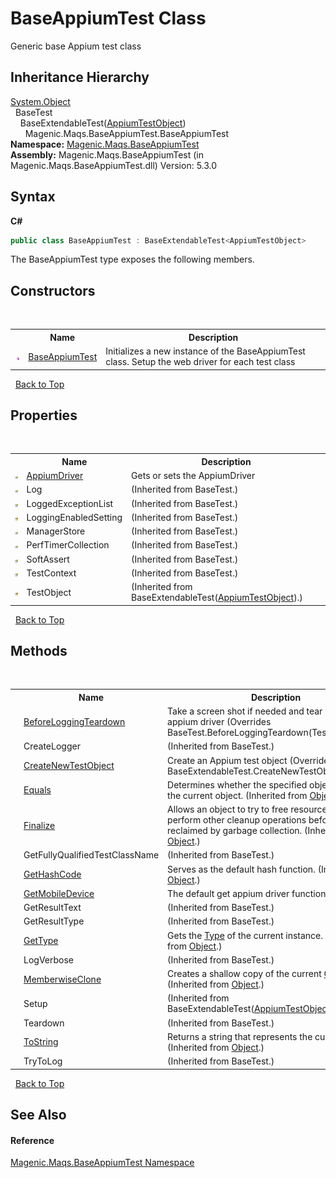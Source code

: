 # BaseAppiumTest Class
 

Generic base Appium test class


## Inheritance Hierarchy
<a href="http://msdn2.microsoft.com/en-us/library/e5kfa45b" target="_blank">System.Object</a><br />&nbsp;&nbsp;BaseTest<br />&nbsp;&nbsp;&nbsp;&nbsp;BaseExtendableTest(<a href="MAQS_5/Appium_AUTOGENERATED/AppiumTestObject_Class">AppiumTestObject</a>)<br />&nbsp;&nbsp;&nbsp;&nbsp;&nbsp;&nbsp;Magenic.Maqs.BaseAppiumTest.BaseAppiumTest<br />
**Namespace:**&nbsp;<a href="MAQS_5/Appium_AUTOGENERATED/Magenic-Maqs-BaseAppiumTest_Namespace">Magenic.Maqs.BaseAppiumTest</a><br />**Assembly:**&nbsp;Magenic.Maqs.BaseAppiumTest (in Magenic.Maqs.BaseAppiumTest.dll) Version: 5.3.0

## Syntax

**C#**<br />
``` C#
public class BaseAppiumTest : BaseExtendableTest<AppiumTestObject>
```

The BaseAppiumTest type exposes the following members.


## Constructors
&nbsp;<table><tr><th></th><th>Name</th><th>Description</th></tr><tr><td>![Public method](media/pubmethod.gif "Public method")</td><td><a href="MAQS_5/Appium_AUTOGENERATED/BaseAppiumTest_Constructor">BaseAppiumTest</a></td><td>
Initializes a new instance of the BaseAppiumTest class. Setup the web driver for each test class</td></tr></table>&nbsp;
<a href="#baseappiumtest-class">Back to Top</a>

## Properties
&nbsp;<table><tr><th></th><th>Name</th><th>Description</th></tr><tr><td>![Public property](media/pubproperty.gif "Public property")</td><td><a href="MAQS_5/Appium_AUTOGENERATED/BaseAppiumTest-AppiumDriver_Property">AppiumDriver</a></td><td>
Gets or sets the AppiumDriver</td></tr><tr><td>![Public property](media/pubproperty.gif "Public property")</td><td>Log</td><td> (Inherited from BaseTest.)</td></tr><tr><td>![Public property](media/pubproperty.gif "Public property")</td><td>LoggedExceptionList</td><td> (Inherited from BaseTest.)</td></tr><tr><td>![Protected property](media/protproperty.gif "Protected property")</td><td>LoggingEnabledSetting</td><td> (Inherited from BaseTest.)</td></tr><tr><td>![Public property](media/pubproperty.gif "Public property")</td><td>ManagerStore</td><td> (Inherited from BaseTest.)</td></tr><tr><td>![Public property](media/pubproperty.gif "Public property")</td><td>PerfTimerCollection</td><td> (Inherited from BaseTest.)</td></tr><tr><td>![Public property](media/pubproperty.gif "Public property")</td><td>SoftAssert</td><td> (Inherited from BaseTest.)</td></tr><tr><td>![Public property](media/pubproperty.gif "Public property")</td><td>TestContext</td><td> (Inherited from BaseTest.)</td></tr><tr><td>![Protected property](media/protproperty.gif "Protected property")</td><td>TestObject</td><td> (Inherited from BaseExtendableTest(<a href="MAQS_5/Appium_AUTOGENERATED/AppiumTestObject_Class">AppiumTestObject</a>).)</td></tr></table>&nbsp;
<a href="#baseappiumtest-class">Back to Top</a>

## Methods
&nbsp;<table><tr><th></th><th>Name</th><th>Description</th></tr><tr><td>![Protected method](media/protmethod.gif "Protected method")</td><td><a href="MAQS_5/Appium_AUTOGENERATED/BaseAppiumTest-BeforeLoggingTeardown_Method">BeforeLoggingTeardown</a></td><td>
Take a screen shot if needed and tear down the appium driver
 (Overrides BaseTest.BeforeLoggingTeardown(TestResultType).)</td></tr><tr><td>![Protected method](media/protmethod.gif "Protected method")</td><td>CreateLogger</td><td> (Inherited from BaseTest.)</td></tr><tr><td>![Protected method](media/protmethod.gif "Protected method")</td><td><a href="MAQS_5/Appium_AUTOGENERATED/BaseAppiumTest-CreateNewTestObject_Method">CreateNewTestObject</a></td><td>
Create an Appium test object
 (Overrides BaseExtendableTest.CreateNewTestObject().)</td></tr><tr><td>![Public method](media/pubmethod.gif "Public method")</td><td><a href="http://msdn2.microsoft.com/en-us/library/bsc2ak47" target="_blank">Equals</a></td><td>
Determines whether the specified object is equal to the current object.
 (Inherited from <a href="http://msdn2.microsoft.com/en-us/library/e5kfa45b" target="_blank">Object</a>.)</td></tr><tr><td>![Protected method](media/protmethod.gif "Protected method")</td><td><a href="http://msdn2.microsoft.com/en-us/library/4k87zsw7" target="_blank">Finalize</a></td><td>
Allows an object to try to free resources and perform other cleanup operations before it is reclaimed by garbage collection.
 (Inherited from <a href="http://msdn2.microsoft.com/en-us/library/e5kfa45b" target="_blank">Object</a>.)</td></tr><tr><td>![Protected method](media/protmethod.gif "Protected method")</td><td>GetFullyQualifiedTestClassName</td><td> (Inherited from BaseTest.)</td></tr><tr><td>![Public method](media/pubmethod.gif "Public method")</td><td><a href="http://msdn2.microsoft.com/en-us/library/zdee4b3y" target="_blank">GetHashCode</a></td><td>
Serves as the default hash function.
 (Inherited from <a href="http://msdn2.microsoft.com/en-us/library/e5kfa45b" target="_blank">Object</a>.)</td></tr><tr><td>![Protected method](media/protmethod.gif "Protected method")</td><td><a href="MAQS_5/Appium_AUTOGENERATED/BaseAppiumTest-GetMobileDevice_Method">GetMobileDevice</a></td><td>
The default get appium driver function</td></tr><tr><td>![Protected method](media/protmethod.gif "Protected method")</td><td>GetResultText</td><td> (Inherited from BaseTest.)</td></tr><tr><td>![Protected method](media/protmethod.gif "Protected method")</td><td>GetResultType</td><td> (Inherited from BaseTest.)</td></tr><tr><td>![Public method](media/pubmethod.gif "Public method")</td><td><a href="http://msdn2.microsoft.com/en-us/library/dfwy45w9" target="_blank">GetType</a></td><td>
Gets the <a href="http://msdn2.microsoft.com/en-us/library/42892f65" target="_blank">Type</a> of the current instance.
 (Inherited from <a href="http://msdn2.microsoft.com/en-us/library/e5kfa45b" target="_blank">Object</a>.)</td></tr><tr><td>![Protected method](media/protmethod.gif "Protected method")</td><td>LogVerbose</td><td> (Inherited from BaseTest.)</td></tr><tr><td>![Protected method](media/protmethod.gif "Protected method")</td><td><a href="http://msdn2.microsoft.com/en-us/library/57ctke0a" target="_blank">MemberwiseClone</a></td><td>
Creates a shallow copy of the current <a href="http://msdn2.microsoft.com/en-us/library/e5kfa45b" target="_blank">Object</a>.
 (Inherited from <a href="http://msdn2.microsoft.com/en-us/library/e5kfa45b" target="_blank">Object</a>.)</td></tr><tr><td>![Public method](media/pubmethod.gif "Public method")</td><td>Setup</td><td> (Inherited from BaseExtendableTest(<a href="MAQS_5/Appium_AUTOGENERATED/AppiumTestObject_Class">AppiumTestObject</a>).)</td></tr><tr><td>![Public method](media/pubmethod.gif "Public method")</td><td>Teardown</td><td> (Inherited from BaseTest.)</td></tr><tr><td>![Public method](media/pubmethod.gif "Public method")</td><td><a href="http://msdn2.microsoft.com/en-us/library/7bxwbwt2" target="_blank">ToString</a></td><td>
Returns a string that represents the current object.
 (Inherited from <a href="http://msdn2.microsoft.com/en-us/library/e5kfa45b" target="_blank">Object</a>.)</td></tr><tr><td>![Protected method](media/protmethod.gif "Protected method")</td><td>TryToLog</td><td> (Inherited from BaseTest.)</td></tr></table>&nbsp;
<a href="#baseappiumtest-class">Back to Top</a>

## See Also


#### Reference
<a href="MAQS_5/Appium_AUTOGENERATED/Magenic-Maqs-BaseAppiumTest_Namespace">Magenic.Maqs.BaseAppiumTest Namespace</a><br />